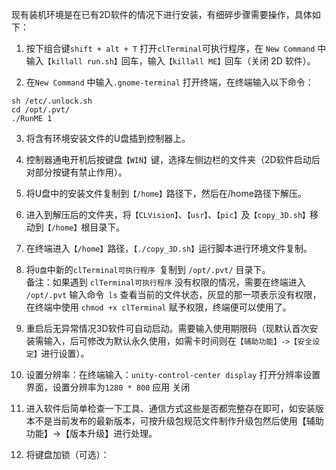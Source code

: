 现有装机环境是在已有2D软件的情况下进行安装，有细碎步骤需要操作，具体如下：

1.	按下组合键`shift + alt + T` 打开`clTerminal`可执行程序，在 `New Command`  中输入`【killall run.sh】`回车，输入`【killall ME】`回车（关闭 2D 软件）。

2.	在`New Command` 中输入`.gnome-terminal` 打开终端，在终端输入以下命令：

```shell
sh /etc/.unlock.sh
cd /opt/.pvt/
./RunME 1
```
3.	将含有环境安装文件的U盘插到控制器上。

4.	控制器通电开机后按键盘`【WIN】`键，选择左侧边栏的文件夹（2D软件启动后对部分按键有禁止作用）。

5.	将U盘中的安装文件复制到`【/home】`路径下，然后在/home路径下解压。

6.	进入到解压后的文件夹，将`【CLVision】`、`【usr】`、`【pic】`及`【copy_3D.sh】`移动到`【/home】`根目录下。

7.	在终端进入`【/home】`路径，`【./copy_3D.sh】`运行脚本进行环境文件复制。

8.	将`U盘`中新的`clTerminal可执行程序 `复制到 `/opt/.pvt/` 目录下。<br>
备注：如果遇到 `clTerminal可执行程序` 没有权限的情况，需要在终端进入 `/opt/.pvt` 输入命令` ls` 查看当前的文件状态，灰显的那一项表示没有权限，在终端中使用 `chmod +x clTerminal` 赋予权限，终端便可以使用了。

9.	重启后无异常情况3D软件可自动启动。需要输入使用期限码（现默认首次安装需输入，后可修改为默认永久使用，如需卡时间则在`【辅助功能】->【安全设定】`进行设置）。

10.	设置分辨率：在终端输入：`unity-control-center display`  打开分辨率设置界面，设置分辨率为`1280 * 800` 应用 关闭

11.	进入软件后简单检查一下工具、通信方式这些是否都完整存在即可，如安装版本不是当前发布的最新版本，可按升级包规范文件制作升级包然后使用【辅助功能】->【版本升级】进行处理。

12.	将键盘加锁（可选）： 

